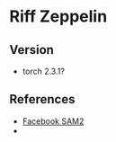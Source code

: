 # Riff Zeppelin

## Version

- torch 2.3.1?

## References 

- [Facebook SAM2](https://github.com/facebookresearch/sam2)
- 